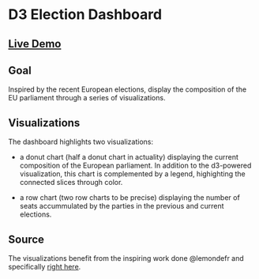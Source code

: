 # D3 Election Dashboard

## [Live Demo](https://codepen.io/borntofrappe/full/ZNjgmv)

## Goal

Inspired by the recent European elections, display the composition of the EU parliament through a series of visualizations.

## Visualizations

The dashboard highlights two visualizations:

- a donut chart (half a donut chart in actuality) displaying the current composition of the European parliament. In addition to the d3-powered visualization, this chart is complemented by a legend, highighting the connected slices through color.

- a row chart (two row charts to be precise) displaying the number of seats accummulated by the parties in the previous and current elections.

## Source

The visualizations benefit from the inspiring work done @lemondefr and specifically [right here](https://www.lemonde.fr/les-decodeurs/article/2019/05/26/elections-europeennes-les-resultats-dans-l-ue-pays-par-pays_5467557_4355770.html).